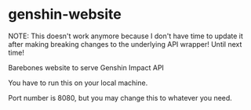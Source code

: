 # genshin-website
NOTE: This doesn't work anymore because I don't have time to update it after making breaking changes to the underlying API wrapper! Until next time!

Barebones website to serve Genshin Impact API

You have to run this on your local machine.

Port number is 8080, but you may change this to whatever you need.
